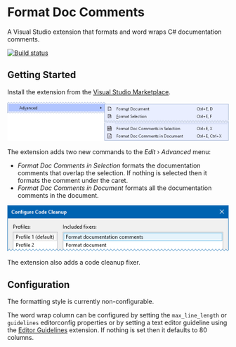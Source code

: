 # Format Doc Comments
A Visual Studio extension that formats and word wraps C# documentation comments.

[![Build status](https://ci.appveyor.com/api/projects/status/c9ewct203bng87c4/branch/master?svg=true)](https://ci.appveyor.com/project/carlreinke/formatdoccomments/branch/master)

## Getting Started

Install the extension from the [Visual Studio Marketplace].

![Menu screenshot](images/menu-screenshot.png)

The extension adds two new commands to the *Edit* › *Advanced* menu:
 * *Format Doc Comments in Selection* formats the documentation comments that
   overlap the selection.  If nothing is selected then it formats the comment
   under the caret.
 * *Format Doc Comments in Document* formats all the documentation comments in
   the document.

![Code Cleanup screenshot](images/code-cleanup-screenshot.png)

The extension also adds a code cleanup fixer.

## Configuration

The formatting style is currently non-configurable.

The word wrap column can be configured by setting the `max_line_length` or
`guidelines` editorconfig properties or by setting a text editor guideline using
the [Editor Guidelines] extension.  If nothing is set then it defaults to 80
columns.


[Visual Studio Marketplace]: https://marketplace.visualstudio.com/items?itemName=carlreinke.FormatDocComments
[Editor Guidelines]: https://marketplace.visualstudio.com/items?itemName=PaulHarrington.EditorGuidelines
